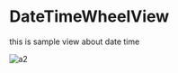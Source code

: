 # DateTimeWheelView
this is sample view about date time

![a2](https://user-images.githubusercontent.com/61772965/151651102-a548b66e-8dea-4f54-8f43-345db9e68974.png)
